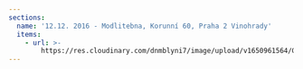 ```yaml
---
sections:
  name: '12.12. 2016 - Modlitebna, Korunní 60, Praha 2 Vinohrady'
  items:
    - url: >-
        https://res.cloudinary.com/dnmblyni7/image/upload/v1650961564/Galerie/SOP8_2016_12_12_3_z7yxyu.jpg
---
```


